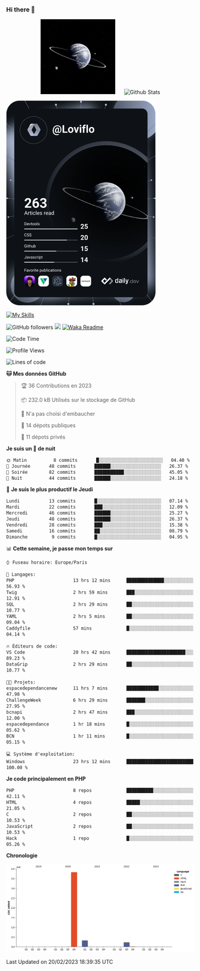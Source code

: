 ### Hi there 👋

<p align="center">
  <img src="https://github.com/Loviflo/Loviflo/blob/main/img/portrait.jpg" alt="Loviflo" height="200" style="margin-right: 20px"/>
  <img src="https://github-readme-stats.vercel.app/api?username=Loviflo&show_icons=true&theme=graywhite" alt="Github Stats" />
</p>

<a href="https://app.daily.dev/loviflo"><img src="https://github.com/loviflo/loviflo/blob/main/devcard.svg" width="400" alt="Loviflo's Dev Card"/></a>


[![My Skills](https://skillicons.dev/icons?i=php,laravel,symfony,mysql,js,ts,html,css,sass,angular,docker,webpack,vscode,figma,git,github,gitlab)](https://skillicons.dev)


![GitHub followers](https://img.shields.io/github/followers/Loviflo?label=Follow&style=social)
![](https://visitor-badge.glitch.me/badge?page_id=Loviflo.Loviflo)
[![Waka Readme](https://github.com/Loviflo/Loviflo/actions/workflows/update-stats.yml/badge.svg)](https://github.com/Loviflo/Loviflo/actions/workflows/update-stats.yml)

<!--START_SECTION:waka-->
![Code Time](http://img.shields.io/badge/Code%20Time-995%20hrs%2023%20mins-blue)

![Profile Views](http://img.shields.io/badge/Vues%20du%20profil-0-blue)

![Lines of code](https://img.shields.io/badge/Depuis%20Hello%20World%2C%20j%27ai%20%C3%A9crit-4%20Million%20Lignes%20de%20code-blue)

**🐱 Mes données GitHub** 

> 🏆 36 Contributions en 2023
 > 
> 📦 232.0 kB Utilisés sur le stockage de GitHub 
 > 
> 🚫 N'a pas choisi d'embaucher
 > 
> 📜 14 dépots publiques 
 > 
> 🔑 11 dépots privés  
 > 
**Je suis un 🦉 de nuit** 

```text
🌞 Matin          8 commits       █░░░░░░░░░░░░░░░░░░░░░░░░   04.40 % 
🌆 Journée       48 commits       ██████░░░░░░░░░░░░░░░░░░░   26.37 % 
🌃 Soirée        82 commits       ███████████░░░░░░░░░░░░░░   45.05 % 
🌙 Nuit          44 commits       ██████░░░░░░░░░░░░░░░░░░░   24.18 % 

```
📅 **Je suis le plus productif le Jeudi** 

```text
Lundi           13 commits       █░░░░░░░░░░░░░░░░░░░░░░░░   07.14 % 
Mardi           22 commits       ███░░░░░░░░░░░░░░░░░░░░░░   12.09 % 
Mercredi        46 commits       ██████░░░░░░░░░░░░░░░░░░░   25.27 % 
Jeudi           48 commits       ██████░░░░░░░░░░░░░░░░░░░   26.37 % 
Vendredi        28 commits       ███░░░░░░░░░░░░░░░░░░░░░░   15.38 % 
Samedi          16 commits       ██░░░░░░░░░░░░░░░░░░░░░░░   08.79 % 
Dimanche         9 commits       █░░░░░░░░░░░░░░░░░░░░░░░░   04.95 % 

```


📊 **Cette semaine, je passe mon temps sur** 

```text
⌚︎ Fuseau horaire: Europe/Paris

💬 Langages: 
PHP                      13 hrs 12 mins      ██████████████░░░░░░░░░░░   56.93 % 
Twig                     2 hrs 59 mins       ███░░░░░░░░░░░░░░░░░░░░░░   12.91 % 
SQL                      2 hrs 29 mins       ██░░░░░░░░░░░░░░░░░░░░░░░   10.77 % 
YAML                     2 hrs 5 mins        ██░░░░░░░░░░░░░░░░░░░░░░░   09.04 % 
Caddyfile                57 mins             █░░░░░░░░░░░░░░░░░░░░░░░░   04.14 % 

🔥 Éditeurs de code: 
VS Code                  20 hrs 42 mins      ██████████████████████░░░   89.23 % 
DataGrip                 2 hrs 29 mins       ██░░░░░░░░░░░░░░░░░░░░░░░   10.77 % 

🐱‍💻 Projets: 
espacedependancenew      11 hrs 7 mins       ████████████░░░░░░░░░░░░░   47.98 % 
ChallengeWeek            6 hrs 29 mins       ███████░░░░░░░░░░░░░░░░░░   27.95 % 
bcnapi                   2 hrs 47 mins       ███░░░░░░░░░░░░░░░░░░░░░░   12.00 % 
espacedependance         1 hr 18 mins        █░░░░░░░░░░░░░░░░░░░░░░░░   05.62 % 
BCN                      1 hr 11 mins        █░░░░░░░░░░░░░░░░░░░░░░░░   05.15 % 

💻 Système d'exploitation: 
Windows                  23 hrs 12 mins      █████████████████████████   100.00 % 

```

**Je code principalement en PHP** 

```text
PHP                      8 repos             ██████████░░░░░░░░░░░░░░░   42.11 % 
HTML                     4 repos             █████░░░░░░░░░░░░░░░░░░░░   21.05 % 
C                        2 repos             ██░░░░░░░░░░░░░░░░░░░░░░░   10.53 % 
JavaScript               2 repos             ██░░░░░░░░░░░░░░░░░░░░░░░   10.53 % 
Hack                     1 repo              █░░░░░░░░░░░░░░░░░░░░░░░░   05.26 % 

```


**Chronologie**

![Chart not found](https://raw.githubusercontent.com/Loviflo/Loviflo/main/charts/bar_graph.png) 


 Last Updated on 20/02/2023 18:39:35 UTC
<!--END_SECTION:waka-->
